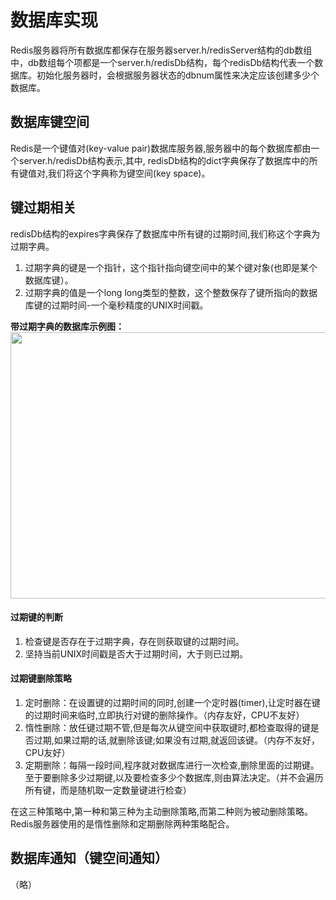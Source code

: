 # 数据库实现
Redis服务器将所有数据库都保存在服务器server.h/redisServer结构的db数组中，db数组每个项都是一个server.h/redisDb结构，每个redisDb结构代表一个数据库。初始化服务器时，会根据服务器状态的dbnum属性来决定应该创建多少个数据库。

## 数据库键空间
Redis是一个键值对(key-value pair)数据库服务器,服务器中的每个数据库都由一个server.h/redisDb结构表示,其中, redisDb结构的dict字典保存了数据库中的所有键值对,我们将这个字典称为键空间(key space)。

## 键过期相关
redisDb结构的expires字典保存了数据库中所有键的过期时间,我们称这个字典为过期字典。
1. 过期字典的键是一个指针，这个指针指向键空间中的某个键对象(也即是某个数据库键）。
2. 过期字典的值是一个long long类型的整数，这个整数保存了键所指向的数据库键的过期时间-一个毫秒精度的UNIX时间戳。

**带过期字典的数据库示例图：**<br>
<img src="https://raw.githubusercontent.com/dark-tone/notes/main/Redis/imgs/9-6.png" width="670" height="426"/>


#### 过期键的判断
1. 检查键是否存在于过期字典，存在则获取键的过期时间。
2. 坚持当前UNIX时间戳是否大于过期时间，大于则已过期。

#### 过期键删除策略
1. 定时删除：在设置键的过期时间的同时,创建一个定时器(timer),让定时器在键的过期时间来临时,立即执行对键的删除操作。（内存友好，CPU不友好）
2. 惰性删除：放任键过期不管,但是每次从键空间中获取键时,都检查取得的键是否过期,如果过期的话,就删除该键;如果没有过期,就返回该键。（内存不友好，CPU友好）
3. 定期删除：每隔一段时间,程序就对数据库进行一次检查,删除里面的过期键。至于要删除多少过期键,以及要检查多少个数据库,则由算法决定。（并不会遍历所有键，而是随机取一定数量键进行检查）

在这三种策略中,第一种和第三种为主动删除策略,而第二种则为被动删除策略。<br>
Redis服务器使用的是惰性删除和定期删除两种策略配合。

## 数据库通知（键空间通知）
（略）